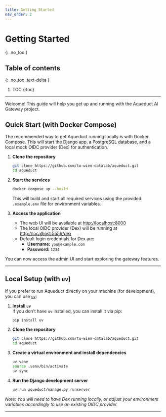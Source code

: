 ```yaml
---
title: Getting Started
nav_order: 2
---
```


# Getting Started
{: .no_toc }

## Table of contents
{: .no_toc .text-delta }

1. TOC
{:toc}

---

Welcome! This guide will help you get up and running with the Aqueduct AI Gateway project.

## Quick Start (with Docker Compose)

The recommended way to get Aqueduct running locally is with Docker Compose. This will start the Django app, a PostgreSQL
database, and a local mock OIDC provider (Dex) for authentication.

1. **Clone the repository**
   ```bash
   git clone https://github.com/tu-wien-datalab/aqueduct.git
   cd aqueduct
   ```

2. **Start the services**
   ```bash
   docker compose up --build
   ```
   This will build and start all required services using the provided `.example.env` file for environment variables.

3. **Access the application**

    - The web UI will be available at [http://localhost:8000](http://localhost:8000)
    - The local OIDC provider (Dex) will be running at [http://localhost:5556/dex](http://localhost:5556/dex)
    - Default login credentials for Dex are:
        - **Username:** `you@example.com`
        - **Password:** `1234`

You can now access the admin UI and start exploring the gateway features.

---

## Local Setup (with `uv`)

If you prefer to run Aqueduct directly on your machine (for development), you can use [
`uv`](https://github.com/astral-sh/uv):

1. **Install `uv`**  
   If you don't have `uv` installed, you can install it via pip:
   ```bash
   pip install uv
   ```

2. **Clone the repository**
   ```bash
   git clone https://github.com/tu-wien-datalab/aqueduct.git
   cd aqueduct
   ```

3. **Create a virtual environment and install dependencies**
   ```bash
   uv venv
   source .venv/bin/activate
   uv sync
   ```

4. **Run the Django development server**
   ```bash
   uv run aqueduct/manage.py runserver
   ```

_Note: You will need to have Dex running locally, or adjust your environment variables accordingly to use an existing OIDC provider._

---
